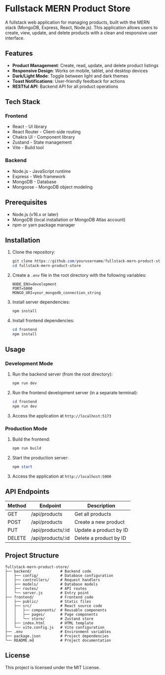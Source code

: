# Fullstack MERN Product Store

A fullstack web application for managing products, built with the MERN stack (MongoDB, Express, React, Node.js). This application allows users to create, view, update, and delete products with a clean and responsive user interface.

## Features

- **Product Management**: Create, read, update, and delete product listings
- **Responsive Design**: Works on mobile, tablet, and desktop devices
- **Dark/Light Mode**: Toggle between light and dark themes
- **Toast Notifications**: User-friendly feedback for actions
- **RESTful API**: Backend API for all product operations

## Tech Stack

### Frontend
- React - UI library
- React Router - Client-side routing
- Chakra UI - Component library
- Zustand - State management
- Vite - Build tool

### Backend
- Node.js - JavaScript runtime
- Express - Web framework
- MongoDB - Database
- Mongoose - MongoDB object modeling

## Prerequisites

- Node.js (v16.x or later)
- MongoDB (local installation or MongoDB Atlas account)
- npm or yarn package manager

## Installation

1. Clone the repository:
   ```powershell
   git clone https://github.com/yourusername/fullstack-mern-product-store.git
   cd fullstack-mern-product-store
   ```

2. Create a `.env` file in the root directory with the following variables:
   ```env
   NODE_ENV=development
   PORT=5000
   MONGO_URI=your_mongodb_connection_string
   ```

3. Install server dependencies:
   ```powershell
   npm install
   ```

4. Install frontend dependencies:
   ```powershell
   cd frontend
   npm install
   ```

## Usage

### Development Mode

1. Run the backend server (from the root directory):
   ```powershell
   npm run dev
   ```

2. Run the frontend development server (in a separate terminal):
   ```powershell
   cd frontend
   npm run dev
   ```

3. Access the application at `http://localhost:5173`

### Production Mode

1. Build the frontend:
   ```powershell
   npm run build
   ```

2. Start the production server:
   ```powershell
   npm start
   ```

3. Access the application at `http://localhost:5000`

## API Endpoints

| Method | Endpoint           | Description             |
|--------|--------------------|-------------------------|
| GET    | /api/products      | Get all products        |
| POST   | /api/products      | Create a new product    |
| PUT    | /api/products/:id  | Update a product by ID  |
| DELETE | /api/products/:id  | Delete a product by ID  |

## Project Structure

```
fullstack-mern-product-store/
├── backend/             # Backend code
│   ├── config/          # Database configuration
│   ├── controllers/     # Request handlers
│   ├── models/          # Database models
│   ├── routes/          # API routes
│   └── server.js        # Entry point
├── frontend/            # Frontend code
│   ├── public/          # Static files
│   ├── src/             # React source code
│   │   ├── components/  # Reusable components
│   │   ├── pages/       # Page components
│   │   └── store/       # Zustand store
│   ├── index.html       # HTML template
│   └── vite.config.js   # Vite configuration
├── .env                 # Environment variables
├── package.json         # Project dependencies
└── README.md            # Project documentation
```

## License

This project is licensed under the MIT License.
